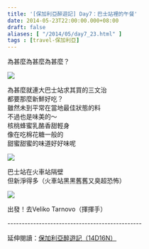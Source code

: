 ```yaml
---
title: '[保加利亞醉遊記] Day7：巴士站裡的午餐'
date: 2014-05-23T22:00:00.000+08:00
draft: false
aliases: [ "/2014/05/day7_23.html" ]
tags : [travel-保加利亞]
---
```


為甚麼為甚麼為甚麼？  

![](/images/bulgaria7b.jpg)

為甚麼就連大巴士站求其買的三文治  
都要那麼新鮮好吃？  
雖然未到平常在當地最佳狀態的料  
不過也是味美的～  
核桃蜂蜜乳酪香甜輕身  
像在吃棉花糖一般的  
甜蜜甜蜜的味道好好味呢  

![](/images/bulgaria7b1.jpg)

巴士站在火車站隔壁  
但新淨得多（火車站黑黑舊舊又臭超恐怖）  

![](/images/bulgaria7b2.jpg)

出發！去Veliko Tarnovo（揮揮手）  
  
\-----------------------------------------------  
  
延伸閱讀：[保加利亞醉遊記（14D16N）](https://hidie.net/bulgaria14d16n/)
